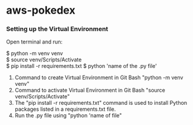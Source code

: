 # aws-pokedex

### Setting up the Virtual Environment

Open terminal and run:

$ python -m venv venv  
$ source venv/Scripts/Activate  
$ pip install -r requirements.txt
$ python 'name of the .py file'

1. Command to create Virtual Environment in Git Bash "python -m venv venv"
2. Command to activate Virtual Environment in Git Bash "source venv/Scripts/Activate"
3. The "pip install -r requirements.txt" command is used to install Python packages listed in a requirements.txt file.
4. Run the .py file using "python 'name of file"
